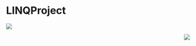 # LINQProject

<p align="left">
<img src="http://asekose.am/upload/news/admin/2012/11/50b893233c8e9_medium.jpg">

<p align="right">
<img src="https://upload.wikimedia.org/wikipedia/commons/thumb/1/1e/Toyota_Land_Cruiser_V8_front.JPG/300px-Toyota_Land_Cruiser_V8_front.JPG">
</p>
